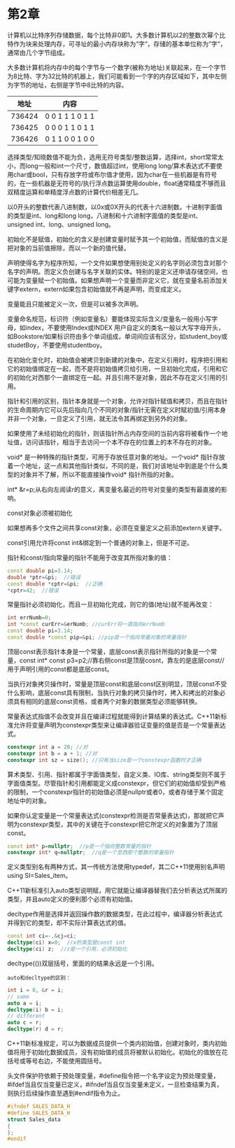 # 第2章
  计算机以比特序列存储数据，每个比特非0即1。大多数计算机以2的整数次幂个比特作为块来处理内存，可寻址的最小内存块称为“字“，存储的基本单位称为”字“，通常由几个字节组成。
    
  大多数计算机将内存中的每个字节与一个数字(被称为地址)关联起来，在一个字节为8比特、字为32比特的机器上，我们可能看到一个字的内存区域如下，其中左侧为字节的地址，右侧是字节中8比特的内容。

地址 | 内容
---- | -----
736424  | 0 0 1 1 1 0 1 1
736425  | 0 0 0 1 1 0 1 1
736426  | 0 1 1 0 0 1 0 0

  选择类型/知晓数值不能为负，选用无符号类型/整数运算，选择int，short常常太小，而long一般和int一个尺寸，数值超过int，使用long long/算术表达式不要使用char或bool，只有存放字符或布尔值才使用，因为char在一些机器是有符号的，在一些机器是无符号的/执行浮点数运算使用double，float通常精度不够而且双精度运算和单精度浮点数的计算代价相差无几。
  
  以0开头的整数代表八进制数，以0x或0X开头的代表十六进制数。十进制字面值的类型是int、long和long long，八进制和十六进制字面值的类型是int、unsigned int、long、unsigned long。
  
  初始化不是赋值，初始化的含义是创建变量时赋予其一个初始值，而赋值的含义是把对象的当前值擦除，而以一个新的值代替。
  
  声明使得名字为程序所知，一个文件如果想使用别处定义的名字则必须包含对那个名字的声明。而定义负创建与名字关联的实体。特别的是定义还申请存储空间，也可能为变量赋一个初始值。如果想声明一个变量而非定义它，就在变量名前添加关键字extern，extern如果包含初始值就不再是声明，而变成定义。
  
  变量能且只能被定义一次，但是可以被多次声明。
  
  变量命名规范，标识符（例如变量名）要能体现实际含义/变量名一般用小写字母，如index，不要使用Index或INDEX
用户自定义的类名一般以大写字母开头，如Bookstore/如果标识符由多个单词组成，单词间应该有区分，如student_boy或studetBoy，不要使用studentboy。

  在初始化变化时，初始值会被拷贝到新建的对象中，在定义引用时，程序把引用和它的初始值绑定在一起，而不是将初始值拷贝给引用，一旦初始化完成，引用和它的初始化对西那个一直绑定在一起。并且引用不是对象，因此不存在定义引用的引用。
  
  指针和引用的区别，指针本身就是一个对象，允许对指针赋值和拷贝，而且在指针的生命周期内它可以先后指向几个不同的对象/指针无需在定义时赋初值/引用本身并非一个对象，一旦定义了引用，就无法令其再绑定到另外的对象。
  
  如果使用了未经初始化的指针，则该指针所占内存空间的当前内容将被看作一个地址值，访问该指针，相当于去访问一个本不存在的位置上的本不存在的对象。
  
  void* 是一种特殊的指针类型，可用于存放任意对象的地址。一个void* 指针存放着一个地址，这一点和其他指针类似，不同的是，我们对该地址中到底是个什么类型的对象并不了解，所以不能直接操作void* 指针所指的对象。
  
  int* &r=p;从右向左阅读r的意义，离变量名最近的符号对变量的类型有最直接的影响。
  
  const对象必须被初始化
  
  如果想再多个文件之间共享const对象，必须在变量定义之前添加extern关键字。
  
  const引用允许将const int&绑定到一个普通的对象上，但是不可逆。
  
  指针和const/指向常量的指针不能用于改变其所指对象的值：
```C++
const double pi=3.14;
double *ptr=&pi;  //错误
const double *cptr=&pi;  //正确
*cptr=42;  //错误
```
  常量指针必须初始化，而且一旦初始化完成，则它的值(地址)就不能再改变：
```C++
int errNumb=0;
int *const curErr=&erNumb; //curErr将一直指向errNumb 
const double pi=3.14;
const double *const pip=&pi; //pip是一个指向常量对象的常量指针
```
  顶层const表示指针本身是一个常量，底层const表示指针所指的对象是一个常量，const int* const p3=p2;//靠右侧const是顶层cosnt，靠左的是底层const//用于声明引用的const都是底层const。
  
  当执行对象拷贝操作时，常量是顶层const和底层const区别明显，顶层const不受什么影响，底层const具有限制，当执行对象的拷贝操作时，拷入和拷出的对象必须具有相同的底层const资格，或者两个对象的数据类型必须能够转换。
  
  常量表达式指值不会改变并且在编译过程就能得到计算结果的表达式。C++11新标准允许将变量声明为constexpr类型来让编译器验证变量的值是否是一个常量表达式。
```C++
constexpr int a = 20; //对
constexpr int b = a + 1; //对
constexpr int sz = size(); //只有当size是一个constexpr函数时才正确
```
  算术类型、引用、指针都属于字面值类型，自定义类、IO库、string类型则不属于字面值类型。尽管指针和引用都能定义成constexpr，但它们的初始值却受到严格的限制，一个constexpr指针的初始值必须是nullptr或者0，或者存储于某个固定地址中的对象。
  
  如果你认定变量是一个常量表达式(constexpr检测是否常量表达式)，那就把它声明为constexpr类型，其中的关键在于constexpr把它所定义的对象置为了顶层const。
```C++
const int* p=nullptr;  //p是一个指向整数常量的指针
constexpr int* q=nullptr;  //q是一个至西那个整数的常量指针
```
  定义类型别名有两种方式，其一传统方法使用typedef，其二C++11使用别名声明using SI=Sales_item。
  
  C++11新标准引入auto类型说明赋，用它就能让编译器替我们去分析表达式所属的类型，并且auto定义的便利那个必须有初始值。
  
  decltype作用是选择并返回操作数的数据类型，在此过程中，编译器分析表达式并得到它的类型，却不实际计算表达式的值。
  ```C++
  const int ci=-,&cj=ci;
  decltype(ci) x=0;  //x的类型是const int
  decltype(ci) z;  //z是一个引用，必须初始化
 ```
  decltype(())双层括号，里面的的结果永远是一个引用。
    
    auto和decltype的区别：
 ```C++
 int i = 0, &r = i;
// same
auto a = i;
decltype(i) b = i;
// different
auto c = r;
decltype(r) d = r;
 ```
  C++11新标准规定，可以为数据成员提供一个类内初始值，创建对象时，类内初始值将用于初始化数据成员，没有初始值的成员将被默认初始化。初始化的值放在花括号或等号右边，不能使用圆括号。
  
  头文件保护符依赖于预处理变量，#define指令把一个名字设定为预处理变量，#ifdef当且仅当变量已定义，#ifndef当且仅当变量未定义，一旦检查结果为真，则执行后续操作直至遇到#endif指令为止。
```C++
#ifndef SALES_DATA_H  
#define SALES_DATA_H  
struct Sales_data  
{  
};  
#endif
```
